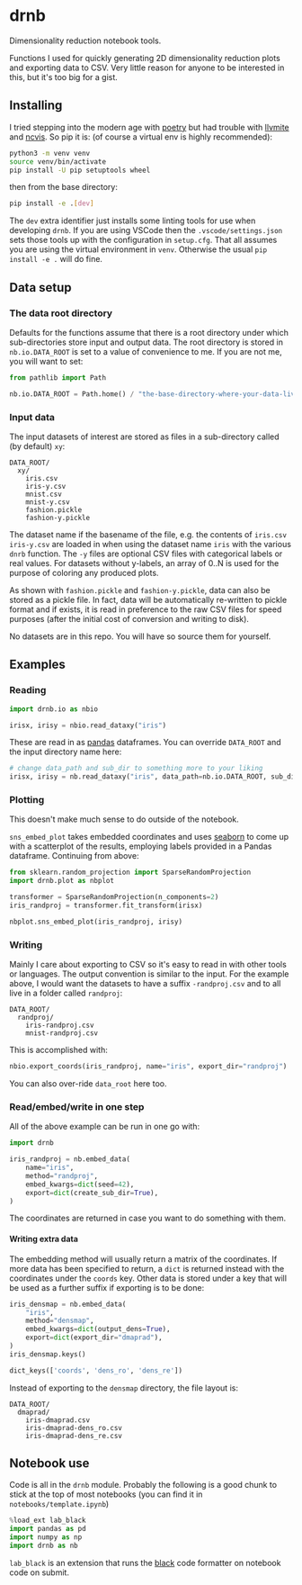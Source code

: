 # drnb

Dimensionality reduction notebook tools.

Functions I used for quickly generating 2D dimensionality reduction plots and exporting data to
CSV. Very little reason for anyone to be interested in this, but it's too big for a gist.

## Installing

I tried stepping into the modern age with [poetry](https://python-poetry.org/) but had trouble with
[llvmite](https://pypi.org/project/llvmlite/) and [ncvis](https://pypi.org/project/ncvis/). So
pip it is: (of course a virtual env is highly recommended):

```bash
python3 -m venv venv
source venv/bin/activate
pip install -U pip setuptools wheel
```

then from the base directory:

```bash
pip install -e .[dev]
```

The `dev` extra identifier just installs some linting tools for use when developing `drnb`. If you
are using VSCode then the `.vscode/settings.json` sets those tools up with the configuration in
`setup.cfg`. That all assumes you are using the virtual environment in `venv`. Otherwise the usual
`pip install -e .` will do fine.

## Data setup

### The data root directory

Defaults for the functions assume that there is a root directory under which sub-directories store
input and output data. The root directory is stored in `nb.io.DATA_ROOT` is set to a value of 
convenience to me. If you are not me, you will want to set:

```python
from pathlib import Path

nb.io.DATA_ROOT = Path.home() / "the-base-directory-where-your-data-lives"
```

### Input data

The input datasets of interest are stored as files in a sub-directory called (by default) `xy`:

```text
DATA_ROOT/
  xy/
    iris.csv
    iris-y.csv
    mnist.csv
    mnist-y.csv
    fashion.pickle
    fashion-y.pickle
```

The dataset name if the basename of the file, e.g. the contents of `iris.csv` `iris-y.csv` are 
loaded in when using the dataset name `iris` with the various `dnrb` function. The `-y` files are 
optional CSV files with categorical labels or real values. For datasets without y-labels, an array
of 0..N is used for the purpose of coloring any produced plots.

As shown with `fashion.pickle` and `fashion-y.pickle`, data can also be stored as a pickle file. In
fact, data will be automatically re-written to pickle format and if exists, it is read in preference
to the raw CSV files for speed purposes (after the initial cost of conversion and writing to disk).

No datasets are in this repo. You will have so source them for yourself.

## Examples

### Reading

```python
import drnb.io as nbio

irisx, irisy = nbio.read_dataxy("iris")
```

These are read in as [pandas](https://pandas.pydata.org/) dataframes. You can override `DATA_ROOT`
and the input directory name here:

```python
# change data_path and sub_dir to something more to your liking
irisx, irisy = nb.read_dataxy("iris", data_path=nb.io.DATA_ROOT, sub_dir="xy")
```

### Plotting

This doesn't make much sense to do outside of the notebook.

`sns_embed_plot` takes embedded coordinates and uses [seaborn](https://seaborn.pydata.org/) to come
up with a scatterplot of the results, employing labels provided in a Pandas dataframe. Continuing
from above:

```python
from sklearn.random_projection import SparseRandomProjection
import drnb.plot as nbplot

transformer = SparseRandomProjection(n_components=2)
iris_randproj = transformer.fit_transform(irisx)

nbplot.sns_embed_plot(iris_randproj, irisy)
```

### Writing

Mainly I care about exporting to CSV so it's easy to read in with other tools or languages. The
output convention is similar to the input. For the example above, I would want the datasets
to have a suffix `-randproj.csv` and to all live in a folder called `randproj`:

```text
DATA_ROOT/
  randproj/
    iris-randproj.csv
    mnist-randproj.csv
```

This is accomplished with:

```python
nbio.export_coords(iris_randproj, name="iris", export_dir="randproj")
```

You can also over-ride `data_root` here too.

### Read/embed/write in one step

All of the above example can be run in one go with:

```python
import drnb

iris_randproj = nb.embed_data(
    name="iris",
    method="randproj",
    embed_kwargs=dict(seed=42),
    export=dict(create_sub_dir=True),
)
```

The coordinates are returned in case you want to do something with them.

#### Writing extra data

The embedding method will usually return a matrix of the coordinates. If more data has been
specified to return, a `dict` is returned instead with the coordinates under the `coords` key. Other
data is stored under a key that will be used as a further suffix if exporting is to be done:

```python
iris_densmap = nb.embed_data(
    "iris",
    method="densmap",
    embed_kwargs=dict(output_dens=True),
    export=dict(export_dir="dmaprad"),
)
iris_densmap.keys()
```

```python
dict_keys(['coords', 'dens_ro', 'dens_re'])
```

Instead of exporting to the `densmap` directory, the file layout is:

```text
DATA_ROOT/
  dmaprad/
    iris-dmaprad.csv
    iris-dmaprad-dens_ro.csv
    iris-dmaprad-dens_re.csv
```

## Notebook use

Code is all in the `drnb` module. Probably the following is a good chunk to stick at the top of
most notebooks (you can find it in `notebooks/template.ipynb`)

```python
%load_ext lab_black
import pandas as pd
import numpy as np
import drnb as nb
```

`lab_black` is an extension that runs the [black](https://black.readthedocs.io/en/stable/) 
code formatter on notebook code on submit.

